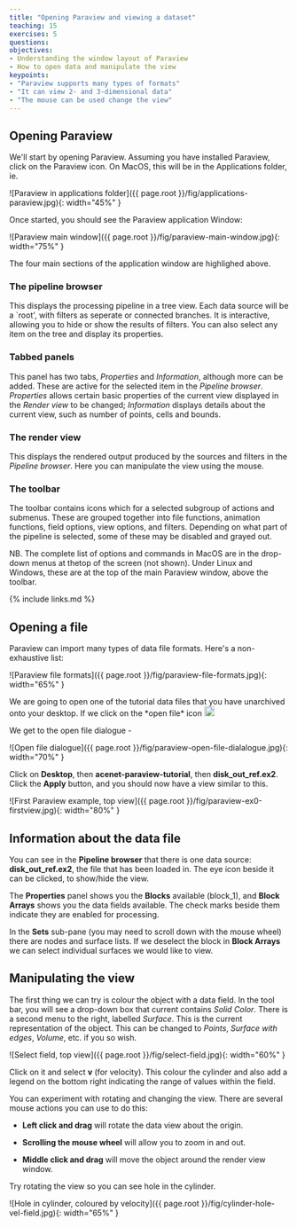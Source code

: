 ```yaml
---
title: "Opening Paraview and viewing a dataset"
teaching: 15
exercises: 5
questions:
objectives:
- Understanding the window layout of Paraview 
- How to open data and manipulate the view
keypoints:
- "Paraview supports many types of formats"
- "It can view 2- and 3-dimensional data"
- "The mouse can be used change the view"
---
```


## Opening Paraview

We'll start by opening Paraview. Assuming you have installed Paraview,
click on the Paraview icon. On MacOS, this will be in the Applications
folder, ie.

![Paraview in applications folder]({{ page.root }}/fig/applications-paraview.jpg){: width="45%" }

Once started, you should see the Paraview application Window:

![Paraview main window]({{ page.root }}/fig/paraview-main-window.jpg){: width="75%" }

The four main sections of the application window are highlighed above.


### The pipeline browser

This displays the processing pipeline in a tree view. Each data source will be
a `root', with filters as seperate or connected branches. It is interactive,
allowing you to hide or show the results of filters. You can also select
any item on the tree and display its properties.


### Tabbed panels

This panel has two tabs, *Properties* and *Information*, although more can be
added. These are active for the selected item in the *Pipeline browser*.
*Properties* allows certain basic properties of the current view displayed
in the *Render view* to be changed; *Information* displays details about the
current view, such as number of points, cells and bounds.


### The render view

This displays the rendered output produced by the sources and filters in
the *Pipeline browser*. Here you can manipulate the view using the mouse.


### The toolbar

The toolbar contains icons which for a selected subgroup of actions and
submenus. These are grouped together into file functions, animation
functions, field options, view options, and filters. Depending on what
part of the pipeline is selected, some of these may be disabled and grayed out.

NB. The complete list of options and commands in MacOS are in the drop-down
menus at thetop of the screen (not shown). Under Linux and Windows, these
are at the top of the main Paraview window, above the toolbar.

{% include links.md %}


## Opening a file

Paraview can import many types of data file formats. Here's a non-exhaustive
list:

![Paraview file formats]({{ page.root }}/fig/paraview-file-formats.jpg){: width="65%" }

<p> We are going to open one of the tutorial data files that you have unarchived onto your desktop. If we click on the *open file* icon&nbsp;<img src="{{ page.root }}/fig/paraview-open-file.jpg" height=18pt> </p>

We get to the open file dialogue -

![Open file dialogue]({{ page.root }}/fig/paraview-open-file-dialalogue.jpg){: width="70%" }

Click on **Desktop**, then **acenet-paraview-tutorial**, then
**disk_out_ref.ex2**. Click the **Apply** button, and you should now have
a view similar to this.

![First Paraview example, top view]({{ page.root }}/fig/paraview-ex0-firstview.jpg){: width="80%" }

## Information about the data file

You can see in the **Pipeline browser** that there is one data source:
**disk_out_ref.ex2**, the file that has been loaded in. The eye icon beside it
can be clicked, to show/hide the view.

The **Properties** panel shows you the **Blocks** available (block_1), and
**Block Arrays** shows you the data fields available. The check marks
beside them indicate they are enabled for processing.

In the **Sets** sub-pane (you may need to scroll down with the mouse wheel)
there are nodes and surface lists. If we deselect the block in **Block Arrays**
we can select individual surfaces we would like to view.

## Manipulating the view

The first thing we can try is colour the object with a data field. In the
tool bar, you will see a drop-down box that current contains *Solid Color*.
There is a second menu to the right, labelled *Surface*. This is the current
representation of the object. This can be changed to *Points*, *Surface with edges*, *Volume*, etc. if you so wish.

![Select field, top view]({{ page.root }}/fig/select-field.jpg){: width="60%" }

Click on it and select **v** (for velocity). This colour the cylinder and also
add a legend on the bottom right indicating the range of values within the
field.

You can experiment with rotating and changing the view. There are several
mouse actions you can use to do this:

- **Left click and drag** will rotate the data view about the origin.

- **Scrolling the mouse wheel** will allow you to zoom in and out.

- **Middle click and drag** will move the object around the render view window.

Try rotating the view so you can see hole in the cylinder.

![Hole in cylinder, coloured by velocity]({{ page.root }}/fig/cylinder-hole-vel-field.jpg){: width="65%" }

